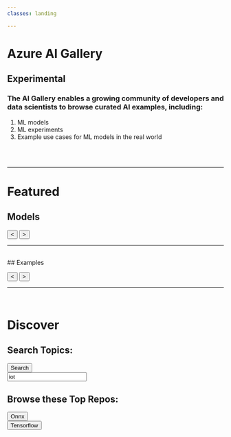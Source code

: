 ```yaml
---
classes: landing

---
```


<link rel="stylesheet" type="text/css" href="./src/content-scroller.css"/>
<link rel="stylesheet" type="text/css" href="./src/styles.css"/>
<script src="https://ajax.googleapis.com/ajax/libs/jquery/3.3.1/jquery.min.js"></script>
<script src="./dist/bundle.js"></script>

# Azure AI Gallery

## Experimental

### The AI Gallery enables a growing community of developers and data scientists to browse curated AI examples, including:

1. ML models
2. ML experiments
3. Example use cases for ML models in the real world

<br/>
<br/>

* * *

# Featured

## Models

<div class="menu-wrapper" id="model-wrapper">
    <ul class="menu models" id="models-menu">
    </ul>
    <div class="paddles">
        <button class="left-paddle paddle hidden" id="model-left"><</button>
        <button class="right-paddle paddle" id="model-right">></button>
    </div>
</div>

* * *


<br/>
## Examples
<div class="menu-wrapper" id="example-wrapper">
    <ul class="menu examples" id="examples-menu">
    </ul>
    <div class="paddles">
        <button class="left-paddle paddle hidden" id="example-left"><</button>
        <button class="right-paddle paddle" id="example-right">></button>
    </div>
</div>

* * *
<br/>


# Discover
## Search Topics: 

<div class="content-container">
    <input type="button" id="btnSearch" value="Search" class="button btnSearch  searchbtn noselect"/>
    <div  class="searchbar-container"><input type='text' id='keyword' name='keyword' value='iot' class="searchbar" width="100%"></div>
</div>

<div class="github-widget" data-type="search"></div>

## Browse these Top Repos: 

<div class="content-container">
        <div ><input type="button" id="OnnxSearch" value="Onnx" class="button browsebtn noselect" /></div>
        <div ><input type="button" id="TensorflowSearch" value="Tensorflow" class="button  browsebtn noselect"/></div>
</div>

<div id="browse_content">
    <div class="browse_result" style="display:inline-block; width:100%; vertical-align: top">
        <div class="github-widget" id='browse_widget1' data-type="browse" data-browseTopic="onnx"></div>
    </div>
</div>

<script type="text/javascript" src="./src/content-scroller.js"></script>
